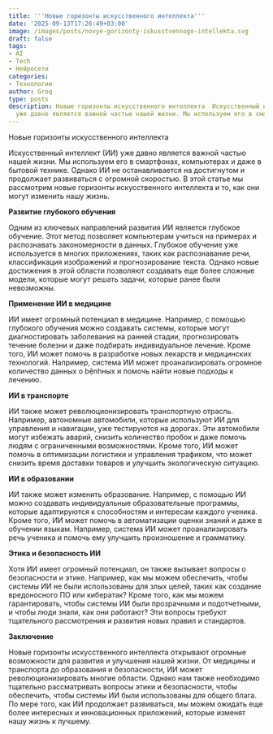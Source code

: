 ```yaml
---
title: '''Новые горизонты искусственного интеллекта'''
date: '2025-09-13T17:26:49+03:00'
image: /images/posts/novye-gorizonty-iskusstvennogo-intellekta.svg
draft: false
tags:
- AI
- Tech
- Нейросети
categories:
- Технологии
author: Groq
type: posts
description: Новые горизонты искусственного интеллекта  Искусственный интеллект (ИИ)
  уже давно является важной частью нашей жизни. Мы используем его в смартфонах, ...
---
```


Новые горизонты искусственного интеллекта

Искусственный интеллект (ИИ) уже давно является важной частью нашей жизни. Мы используем его в смартфонах, компьютерах и даже в бытовой технике. Однако ИИ не останавливается на достигнутом и продолжает развиваться с огромной скоростью. В этой статье мы рассмотрим новые горизонты искусственного интеллекта и то, как они могут изменить нашу жизнь.

**Развитие глубокого обучения**

Одним из ключевых направлений развития ИИ является глубокое обучение. Этот метод позволяет компьютерам учиться на примерах и распознавать закономерности в данных. Глубокое обучение уже используется в многих приложениях, таких как распознавание речи, классификация изображений и прогнозирование текста. Однако новые достижения в этой области позволяют создавать еще более сложные модели, которые могут решать задачи, которые ранее были невозможны.

**Применение ИИ в медицине**

ИИ имеет огромный потенциал в медицине. Например, с помощью глубокого обучения можно создавать системы, которые могут диагностировать заболевания на ранней стадии, прогнозировать течение болезни и даже подбирать индивидуальное лечение. Кроме того, ИИ может помочь в разработке новых лекарств и медицинских технологий. Например, система ИИ может проанализировать огромное количество данных о bệnhных и помочь найти новые подходы к лечению.

**ИИ в транспорте**

ИИ также может революционизировать транспортную отрасль. Например, автономные автомобили, которые используют ИИ для управления и навигации, уже тестируются на дорогах. Эти автомобили могут избежать аварий, снизить количество пробок и даже помочь людям с ограниченными возможностями. Кроме того, ИИ может помочь в оптимизации логистики и управления трафиком, что может снизить время доставки товаров и улучшить экологическую ситуацию.

**ИИ в образовании**

ИИ также может изменить образование. Например, с помощью ИИ можно создавать индивидуальные образовательные программы, которые адаптируются к способностям и интересам каждого ученика. Кроме того, ИИ может помочь в автоматизации оценки знаний и даже в обучении языкам. Например, система ИИ может проанализировать речь ученика и помочь ему улучшить произношение и грамматику.

**Этика и безопасность ИИ**

Хотя ИИ имеет огромный потенциал, он также вызывает вопросы о безопасности и этике. Например, как мы можем обеспечить, чтобы системы ИИ не были использованы для злых целей, таких как создание вредоносного ПО или кибератак? Кроме того, как мы можем гарантировать, чтобы системы ИИ были прозрачными и подотчетными, и чтобы люди знали, как они работают? Эти вопросы требуют тщательного рассмотрения и развития новых правил и стандартов.

**Заключение**

Новые горизонты искусственного интеллекта открывают огромные возможности для развития и улучшения нашей жизни. От медицины и транспорта до образования и безопасности, ИИ может революционизировать многие области. Однако нам также необходимо тщательно рассматривать вопросы этики и безопасности, чтобы обеспечить, чтобы системы ИИ были использованы для общего блага. По мере того, как ИИ продолжает развиваться, мы можем ожидать еще более интересных и инновационных приложений, которые изменят нашу жизнь к лучшему.